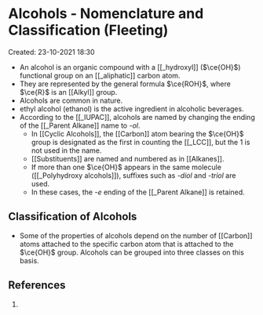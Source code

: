 # Alcohols - Nomenclature and Classification (Fleeting)
Created: 23-10-2021 18:30

* An alcohol is an organic compound with a [[_hydroxyl]] ($\ce{OH}$) functional group on an [[_aliphatic]] carbon atom.
* They are represented by the general formula $\ce{ROH}$, where $\ce{R}$ is an [[Alkyl]] group.
* Alcohols are common in nature.
* ethyl alcohol (ethanol) is the active ingredient in alcoholic beverages.
* According to the [[_IUPAC]], alcohols are named by changing the ending of the [[_Parent Alkane]] name to *-ol*.  
	* In [[Cyclic Alcohols]], the [[Carbon]] atom bearing the $\ce{OH}$ group is designated as the first in counting the [[_LCC]], but the 1 is not used in the name.
	* [[Substituents]] are named and numbered as in [[Alkanes]].
	* If more than one $\ce{OH}$  appears in the same molecule ([[_Polyhydroxy alcohols]]), suffixes such as *-diol* and *-triol* are used. 
	* In these cases, the *-e* ending of the [[_Parent Alkane]] is retained.

## Classification of Alcohols
* Some of the properties of alcohols depend on the number of [[Carbon]] atoms attached to the specific carbon atom that is attached to the $\ce{OH}$  group. Alcohols can be grouped into three classes on this basis.


## References
1. 